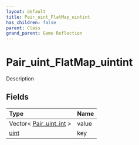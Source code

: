 ```yaml
---
layout: default
title: Pair_uint_FlatMap_uintint
has_children: false
parent: Class
grand_parent: Game Reflection
---
```

# Pair_uint_FlatMap_uintint
Description 

## Fields

| Type | Name |
|:----------|:--------------|
| Vector< [Pair_uint_int](/riftbreaker-wiki/docs/game-reflection/classes/pair_uint_int/) > | value |
| [uint](/riftbreaker-wiki/docs/game-reflection/components/uint/) | key |

